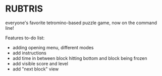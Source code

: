 RUBTRIS
=======

everyone's favorite tetromino-based puzzle game, now on the command line!

Features to-do list:
- adding opening menu, different modes
- add instructions
- add time in between block hitting bottom and block being frozen
- add visible score and level
- add "next block" view

